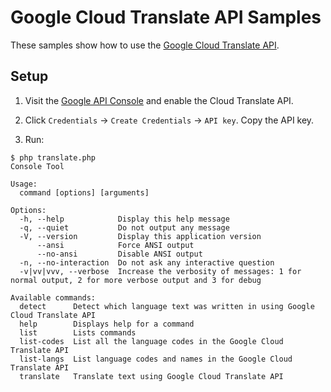 # Google Cloud Translate API Samples

These samples show how to use the [Google Cloud Translate API](
https://cloud.google.com/translate/).

## Setup

1. Visit the [Google API Console](https://console.cloud.google.com/flows/enableapi?apiid=translate.googleapis.com) and enable the Cloud Translate API.

2. Click `Credentials` -> `Create Credentials` -> `API key`.  Copy the API key.

3. Run:
```
$ php translate.php 
Console Tool

Usage:
  command [options] [arguments]

Options:
  -h, --help            Display this help message
  -q, --quiet           Do not output any message
  -V, --version         Display this application version
      --ansi            Force ANSI output
      --no-ansi         Disable ANSI output
  -n, --no-interaction  Do not ask any interactive question
  -v|vv|vvv, --verbose  Increase the verbosity of messages: 1 for normal output, 2 for more verbose output and 3 for debug

Available commands:
  detect      Detect which language text was written in using Google Cloud Translate API
  help        Displays help for a command
  list        Lists commands
  list-codes  List all the language codes in the Google Cloud Translate API
  list-langs  List language codes and names in the Google Cloud Translate API
  translate   Translate text using Google Cloud Translate API
```

